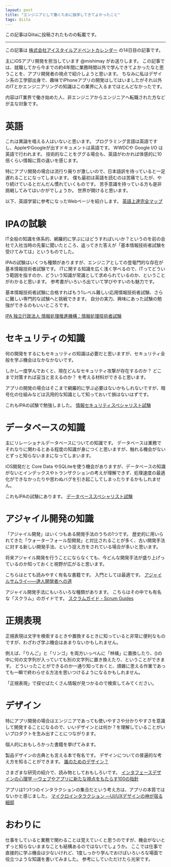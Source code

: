 ```yaml
---
layout: post
title: "エンジニアとして働くために独学してきてよかったこと"
tags: Qiita
---
```

この記事はQiitaに投稿されたものの転載です。

---
この記事は [株式会社アイスタイルアドベントカレンダー](http://qiita.com/advent-calendar/2015/istyle) の14日目の記事です。

主にiOSアプリ開発を担当しています @mishimay がお送りします。
この記事では、就職してから今までの約4年間に業務時間以外で学んできてよかったなと思うことを、アプリ開発者の視点で紹介しようと思います。
ちなみに私はデザイン系の工学部出身で、趣味でiPhoneアプリの開発はしてはいましたがそれ以外のITとかエンジニアリングの知識はこの業界に入るまでほとんどなかったです。

内容はIT業界で働き始めた人、非エンジニアからエンジニアへ転職された方などが主な対象です。


# 英語
これは異論を唱える人はいないと思います。
プログラミング言語は英語ですし、AppleやGoogleが出すドキュメントは英語です。
WWDCや Google I/O は英語で行われます。
技術的なことをググる場合も、英語がわかれば体感的に10倍くらい情報に質の違いを感じます。

特にアプリ開発の場合は流行り廃りが激しいので、日本語訳を待っていると一足遅れることになってしまいます。
僕も最初は英語を読むのは苦痛でしたが、やり続けているとだんだん慣れていくものです。
苦手意識を持っている方も是非挑戦してみてはいかがでしょうか。
世界が開けると思います。

以下、英語学習に参考になったWebページを紹介します。
[英語上達完全マップ](http://homepage3.nifty.com/mutuno/)


# IPAの試験
IT全般の知識を体系的、網羅的に学ぶにはどうすればいいか？というのを前の会社で入社当時の先輩に聞いたところ、返ってきた答えが「基本情報技術者試験を受けてみては」というものでした。

IPAの試験はいくつも種類がありますが、エンジニアとしての登竜門的な存在が基本情報技術者試験です。
ITに関する知識を広く浅く学べるので、ITってどういう範囲を指すのか、どういう知識が常識として求められているのか、ということがわかると思います。
参考書がいろいろ出ていて学びやすいのも魅力です。

基本情報技術者試験に合格すればもう1レベル難しい応用情報技術者試験、さらに難しい専門的な試験へと挑戦できます。
自分の実力、興味にあった試験の勉強ができるのもいいところです。

[IPA 独立行政法人 情報処理推進機構：情報処理技術者試験](https://www.jitec.ipa.go.jp/)


# セキュリティの知識
何の開発をするにもセキュリティの知識は必要だと思いますが、セキュリティ全般を学ぶ機会はなかなかないです。

しかし一度学んでおくと、現在どんなセキュリティ攻撃が存在するのか？ どこまで対策すれば妥当と言えるのか？ を考える材料ができると思います。

アプリの開発の場合はそこまで網羅的に学ぶ必要はないかもしれないですが、暗号化の仕組みなどは汎用的な知識として知っておいて損はないはずです。

これもIPAの試験で勉強しました。
[情報セキュリティスペシャリスト試験](https://www.jitec.ipa.go.jp/1_11seido/sc.html)


# データベースの知識
主にリレーショナルデータベースについての知識です。
データベースは業務でそれなりに関わるとある程度の知識が身につくと思いますが、触れる機会がないとずっと知らないままになってしまいます。

iOS開発だと Core Data やSQLiteを使う機会がありますが、データベースの知識がないとインデックスやトランザクションの考えが理解できず、処理速度の最適化ができなかったりや思わぬバグを引き起こしてしまったりするかもしれません。

これもIPAの試験にあります。
[データベーススペシャリスト試験](https://www.jitec.ipa.go.jp/1_11seido/db.html)


# アジャイル開発の知識
「アジャイル開発」はいくつもある開発手法のうちの1つです。
歴史的に用いられてきた「ウォーターフォール型開発」と対比されることが多く、古い開発手法に対する新しい開発手法、という捉え方をされている場合が多いと思います。

将来アジャイル開発を行うことにならなくても、今どんな開発手法が盛り上げっているのか知っておくと視野が広がると思います。

こちらはとても読みやすく有名な書籍です。
入門としては最適です。
[アジャイルサムライ――達人開発者への道](http://www.amazon.co.jp/dp/B00J1XKB6K)

アジャイル開発手法にもいろいろな種類があります。
こちらはその中でも有名な「スクラム」のガイドです。
[スクラムガイド - Scrum Guides](http://www.scrumguides.org/docs/scrumguide/v1/Scrum-Guide-JA.pdf)


# 正規表現
正規表現は文字を検索するときや置換するときに知っていると非常に便利なものですが、わざわざ学ぶ機会はあまりないかもしれません。

例えば、「りんご」と「リンゴ」を両方いっぺんに「林檎」に置換したり、()の中に何の文字列が入っていても別の文字列に置き換えたり、ということができます。
どういったことができるのか一通り知っておくと、煩雑に思える作業であっても一瞬で終わらせる方法を思いつけるようになるかもしれません。

「正規表現」で探せばたくさん情報が見つかるので検索してみてください。


# デザイン
特にアプリ開発の場合はエンジニアであっても使いやすさや分かりやすさを意識して開発することになるので、いいデザインとは何か？を理解していることがいいプロダクトを生み出すことにつながります。

個人的におもしろかった書籍を挙げてみます。

製品デザインの古典とも言える本で有名です。
デザインについての普遍的な考え方を知ることができます。
[誰のためのデザイン？](http://www.amazon.co.jp/dp/478850362X)

さまざまな研究の紹介で、読み物としておもしろいです。
[インタフェースデザインの心理学 ―ウェブやアプリに新たな視点をもたらす100の指針](http://www.amazon.co.jp/dp/4873115574)

アプリは1つ1つのインタラクションの集合だという考え方は、アプリの本質ではないかと感じました。
[マイクロインタラクション ―UI/UXデザインの神が宿る細部](http://www.amazon.co.jp/dp/4873116597)


# おわりに


仕事をしていると業務で関わることは覚えていくと思うのですが、機会がないとずっと知らないままなことも結構あるのではないでしょうか。
ここでは仕事で直接的に学ぶ機会は少ないけれど、1度しっかり学んでおけばいろいろな場面で役立つような知識を書いてみました。
参考にしていただけたら光栄です。
